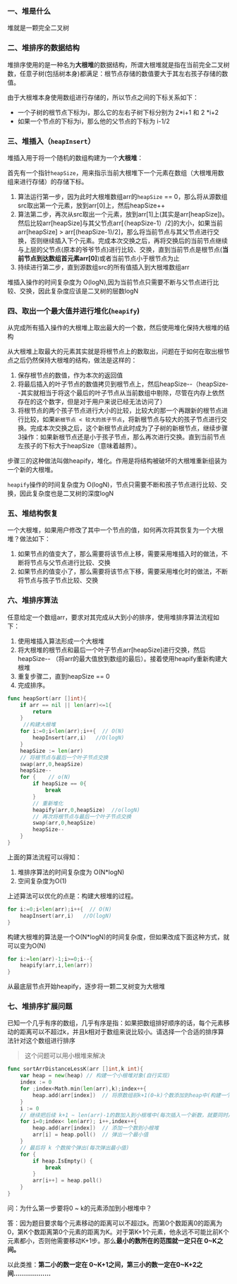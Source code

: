 ### 一、堆是什么

堆就是一颗完全二叉树

### 二、堆排序的数据结构

堆排序使用的是一种名为**大根堆**的数据结构，所谓大根堆就是指在当前完全二叉树数，任意子树(包括树本身)都满足：根节点存储的数值要大于其左右孩子存储的数值。

由于大根堆本身使用数组进行存储的，所以节点之间的下标关系如下：

- 一个子树的根节点下标为i，那么它的左右子树下标分别为 2*i+1 和 2 *i+2
- 如果一个节点的下标为i，那么他的父节点的下标为 i-1/2



### 三、堆插入（`heapInsert`）

堆插入用于将一个随机的数组构建为一个**大根堆**：

首先有一个指针`heapSize`，用来指示当前大根堆下一个元素在数组（大根堆用数组来进行存储）的存储下标。

1. 算法运行第一步，因为此时大根堆数组arr的`heapSize` == 0，那么将从源数组src取出第一个元素，放到arr[0]上，然后heapSize++
2. 算法第二步，再次从src取出一个元素，放到arr[1]上(其实是arr[heapSize])。然后比较arr[heapSize]与其父节点arr[（heapSize-1）/2]的大小，如果当前arr[heapSize] > arr[(heapSize-1)/2]，那么将当前节点与其父节点进行交换，否则继续插入下个元素。完成本次交换之后，再将交换后的当前节点继续与上层的父节点(原本的爷爷节点)进行比较、交换，直到当前节点是根节点(**当前节点到达数组首元素arr[0]**)或者当前节点小于根节点为止
3. 持续进行第二步，直到源数组src的所有值插入到大根堆数组arr



堆插入操作的时间复杂度为 O(logN),因为当前节点只需要不断与父节点进行比较、交换，因此复杂度应该是二叉树的层数logN



### 四、取出一个最大值并进行堆化(`heapify`)

从完成所有插入操作的大根堆上取出最大的一个数，然后使用堆化保持大根堆的结构

从大根堆上取最大的元素其实就是将根节点上的数取出，问题在于如何在取出根节点之后仍然保持大根堆的结构，做法是这样的：

1. 保存根节点的数值，作为本次的返回值
2. 将最后插入的叶子节点的数值拷贝到根节点上，然后heapSize--（heapSize--其实就相当于将这个最后的叶子节点从当前数组中剔除，尽管在内存上依然存在的这个数字，但是对于用户来说已经无法访问了）
3. 将根节点的两个孩子节点进行大小的比较，比较大的那一个再跟新的根节点进行比较，如果`新根节点 < 较大的孩子节点`，将新根节点与较大的孩子节点进行交换。完成本次交换之后，这个新根节点此时成为了子树的新根节点，继续步骤3操作：如果新根节点还是小于孩子节点，那么再次进行交换。直到当前节点左孩子的下标大于heapSize（意味着越界）。

步骤三的这种做法叫做heapify，堆化。作用是将结构被破坏的大根堆重新组装为一个新的大根堆。



`heapify`操作的时间复杂度为 O(logN)，节点只需要不断和孩子节点进行比较、交换，因此复杂度也是二叉树的深度logN



### 五、堆结构恢复

一个大根堆，如果用户修改了其中一个节点的值，如何再次将其恢复为一个大根堆？做法如下：

1. 如果节点的值变大了，那么需要将该节点上移，需要采用堆插入时的做法，不断将节点与父节点进行比较、交换
2. 如果节点的值变小了，那么需要将该节点下移，需要采用堆化时的做法，不断将节点与孩子节点比较、交换



### 六、堆排序算法

任意给定一个数组arr，要求对其完成从大到小的排序，使用堆排序算法流程如下：

1. 使用堆插入算法形成一个大根堆
2. 将大根堆的根节点和最后一个叶子节点arr[heapSize]进行交换，然后heapSize-- （将arr的最大值放到数组的最后）。接着使用heapify重新构建大根堆
3. 重复步骤二，直到heapSize == 0
4. 完成排序。

```go
func heapSort(arr []int){
    if arr == nil || len(arr)<=1{
        return
    }
     //构建大根堆 
    for i:=0;i<len(arr);i++{  // O(N)
        heapInsert(arr,i)	//O(logN)
    }
    heapSize := len(arr)
    // 将根节点与最后一个叶子节点交换
    swap(arr,0,heapSize)  
    heapSize--
    for {    // o(N)
        if heapSize == 0{
            break
        }
        // 重新堆化
        heapify(arr,0,heapSize)  //o(logN)
        // 再次将根节点与最后一个叶子节点交换
        swap(arr,0,heapSize) 
        heapSize--
    }
}
```

上面的算法流程可以得知：

1. 堆排序算法的时间复杂度为 O(N*logN)
2. 空间复杂度为O(1)



上述算法可以优化的点是：构建大根堆的过程。

```go
for i:=0;i<len(arr);i++{  // O(N)
    heapInsert(arr,i)	//O(logN)
}
```

构建大根堆的算法是一个O(N*logN)的时间复杂度，但如果改成下面这种方式，就可以变为O(N)

```go
for i:=len(arr)-1;i>=0;i--{
    heapify(arr,i,len(arr))
}
```

从最底层节点开始heapify，逐步将一颗二叉树变为大根堆



### 七、堆排序扩展问题

已知一个几乎有序的数组，几乎有序是指：如果把数组排好顺序的话，每个元素移动的距离可以不超过k，并且k相对于数组来说比较小。请选择一个合适的排序算法针对这个数组进行排序

> 这个问题可以用小根堆来解决

```go
func sortArrDistanceLessK(arr []int,k int){
    var heap = new(heap) // 构建一个小根堆对象(自行实现)
    index := 0
    for ;index<Math.min(len(arr),k);index++{
        heap.add(arr[index])  // 将原数组前k+1(0~k)个数添加到heap中(构建一个长度为k的小根堆)
    }
    i := 0
    // 继续把后续 k+1 ~ len(arr)-1的数加入到小根堆中(每次插入一个新数，就要同时从堆中弹出一个数)
    for i=0;index< len(arr); i++,index++{
        heap.add(arr[index])  // 添加一个数到小根堆
        arr[i] = heap.poll()  // 弹出一个最小值
    }
    // 最后将 k 个数挨个弹出(每次弹出最小值)
    for {
        if heap.IsEmpty() {
            break
        }
        arr[i++] = heap.poll()
    }
}
```

问：为什么第一步要将0 ~ k的元素添加到小根堆中？

答：因为题目要求每个元素移动的距离可以不超过k。而第0个数距离0的距离为0，第K个数距离第0个元素的距离为K。对于第K+1个元素，他永远不可能比前K个元素都小，否则他需要移动K+1步。那么**最小的数所在的范围就一定只在 0~K之间。**

以此类推：**第二小的数一定在 0~K+1之间，第三小的数一定在0~K+2之间………………**

